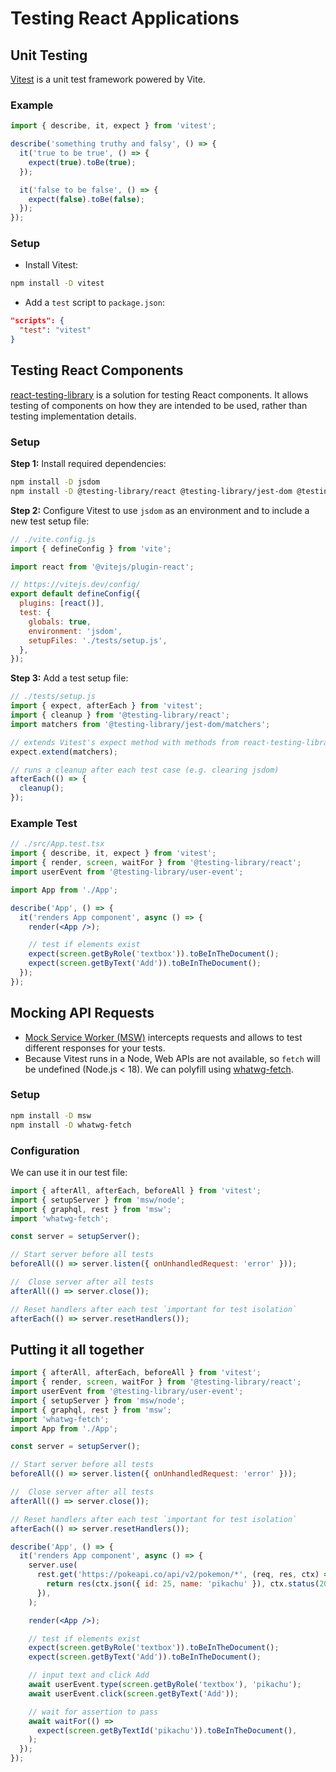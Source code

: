 # Testing React Applications

## Unit Testing

[Vitest](https://vitest.dev/guide/) is a unit test framework powered by Vite.

### Example

```js
import { describe, it, expect } from 'vitest';

describe('something truthy and falsy', () => {
  it('true to be true', () => {
    expect(true).toBe(true);
  });

  it('false to be false', () => {
    expect(false).toBe(false);
  });
});
```

### Setup

- Install Vitest:
  
```bash
npm install -D vitest
```

- Add a `test` script to `package.json`:

```json
"scripts": {
  "test": "vitest"
}
```

## Testing React Components

[react-testing-library](https://testing-library.com/docs/react-testing-library/intro/) is a solution for testing React components. It allows testing of components on how they are intended to be used, rather than testing implementation details.

### Setup 

**Step 1:** Install required dependencies:

```bash
npm install -D jsdom
npm install -D @testing-library/react @testing-library/jest-dom @testing-library/user-event
```

**Step 2:** Configure Vitest to use `jsdom` as an environment and to include a new test setup file:

```js
// ./vite.config.js
import { defineConfig } from 'vite';

import react from '@vitejs/plugin-react';

// https://vitejs.dev/config/
export default defineConfig({
  plugins: [react()],
  test: {
    globals: true,
    environment: 'jsdom',
    setupFiles: './tests/setup.js',
  },
});
```

**Step 3:** Add a test setup file:

```js
// ./tests/setup.js
import { expect, afterEach } from 'vitest';
import { cleanup } from '@testing-library/react';
import matchers from '@testing-library/jest-dom/matchers';

// extends Vitest's expect method with methods from react-testing-library
expect.extend(matchers);

// runs a cleanup after each test case (e.g. clearing jsdom)
afterEach(() => {
  cleanup();
});
```

### Example Test

```jsx
// ./src/App.test.tsx
import { describe, it, expect } from 'vitest';
import { render, screen, waitFor } from '@testing-library/react';
import userEvent from '@testing-library/user-event';

import App from './App';

describe('App', () => {
  it('renders App component', async () => {
    render(<App />);

    // test if elements exist
    expect(screen.getByRole('textbox')).toBeInTheDocument();
    expect(screen.getByText('Add')).toBeInTheDocument();
  });
});
```


## Mocking API Requests

- [Mock Service Worker (MSW)](https://mswjs.io/) intercepts requests and allows to test different responses for your tests.
- Because Vitest runs in a Node, Web APIs are not available, so `fetch` will be undefined (Node.js < 18). We can polyfill using [whatwg-fetch](https://www.npmjs.com/package/whatwg-fetch).

### Setup

```bash
npm install -D msw
npm install -D whatwg-fetch
```

### Configuration

We can use it in our test file:

```jsx
import { afterAll, afterEach, beforeAll } from 'vitest';
import { setupServer } from 'msw/node';
import { graphql, rest } from 'msw';
import 'whatwg-fetch';

const server = setupServer();

// Start server before all tests
beforeAll(() => server.listen({ onUnhandledRequest: 'error' }));

//  Close server after all tests
afterAll(() => server.close());

// Reset handlers after each test `important for test isolation`
afterEach(() => server.resetHandlers());
```

## Putting it all together

```jsx
import { afterAll, afterEach, beforeAll } from 'vitest';
import { render, screen, waitFor } from '@testing-library/react';
import userEvent from '@testing-library/user-event';
import { setupServer } from 'msw/node';
import { graphql, rest } from 'msw';
import 'whatwg-fetch';
import App from './App';

const server = setupServer();

// Start server before all tests
beforeAll(() => server.listen({ onUnhandledRequest: 'error' }));

//  Close server after all tests
afterAll(() => server.close());

// Reset handlers after each test `important for test isolation`
afterEach(() => server.resetHandlers());

describe('App', () => {
  it('renders App component', async () => {
    server.use(
      rest.get('https://pokeapi.co/api/v2/pokemon/*', (req, res, ctx) => {
        return res(ctx.json({ id: 25, name: 'pikachu' }), ctx.status(200));
      }),
    );

    render(<App />);

    // test if elements exist
    expect(screen.getByRole('textbox')).toBeInTheDocument();
    expect(screen.getByText('Add')).toBeInTheDocument();

    // input text and click Add
    await userEvent.type(screen.getByRole('textbox'), 'pikachu');
    await userEvent.click(screen.getByText('Add'));

    // wait for assertion to pass
    await waitFor(() =>
      expect(screen.getByTextId('pikachu')).toBeInTheDocument(),
    );
  });
});
```
